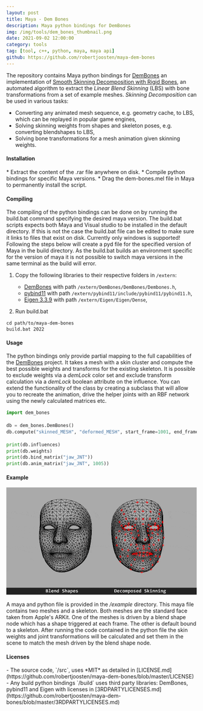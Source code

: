 ```yaml
---
layout: post
title: Maya - Dem Bones
description: Maya python bindings for DemBones
img: /img/tools/dem_bones_thumbnail.png
date: 2021-09-02 12:00:00
category: tools
tag: [tool, c++, python, maya, maya api]
github: https://github.com/robertjoosten/maya-dem-bones
---
```

<p class="justify">The repository contains Maya python bindings for <a href="https://github.com/electronicarts/dem-bones">DemBones</a> an implementation of <a href="http://binh.graphics/papers/2012sa-ssdr/">Smooth Skinning Decomposition with Rigid Bones</a>, an automated algorithm to extract the <i>Linear Blend Skinning</i> (LBS) with bone transformations from a set of example meshes. <i>Skinning Decomposition</i> can be used in various tasks:</p>

* Converting any animated mesh sequence, e.g. geometry cache, to LBS, which can be replayed in popular game engines,
* Solving skinning weights from shapes and skeleton poses, e.g. converting blendshapes to LBS,
* Solving bone transformations for a mesh animation given skinning weights.

<h4>Installation</h4> 
* Extract the content of the .rar file anywhere on disk.
* Compile python bindings for specific Maya versions.
* Drag the dem-bones.mel file in Maya to permanently install the script.

<h4>Compiling</h4>
<p class="justify">The compiling of the python bindings can be done on by running the build.bat command specifying the desired maya version. The build.bat scripts expects both Maya and Visual studio to be installed in the default directory. If this is not the case the build.bat file can be edited to make sure it links to files that exist on disk. Currently only windows is supported! Following the steps below will create a pyd file for the specified version of Maya in the build directory. As the build.bat builds an environment specific for the version of maya it is not possible to switch maya versions in the same terminal as the build will error.</p>

1. Copy the following libraries to their respective folders in `/extern`:
    - [DemBones](https://github.com/electronicarts/dem-bones) with path `/extern/DemBones/DemBones/Dembones.h`,
    - [pybind11](https://github.com/pybind/pybind11) with path `/extern/pybind11/include/pybind11/pybind11.h`,
    - [Eigen 3.3.9](https://eigen.tuxfamily.org/) with path `/extern/Eigen/Eigen/Dense`,
 
2. Run build.bat
```
cd path/to/maya-dem-bones
build.bat 2022
```

<h4>Usage</h4>
<p class="justify">The python bindings only provide partial mapping to the full capabilities of the <a href="https://github.com/electronicarts/dem-bones">DemBones</a> project. It takes a mesh with a skin cluster and compute the best possible weights and transforms for the existing skeleton. It is possible to exclude weights via a <i>demLock</i> color set and exclude transform calculation via a <i>demLock</i> boolean attribute on the influence. You can extend the functionality of the class by creating a subclass that will allow you to recreate the animation, drive the helper joints with an RBF network using the newly calculated matrices etc.</p>

```python
import dem_bones

db = dem_bones.DemBones()
db.compute("skinned_MESH", "deformed_MESH", start_frame=1001, end_frame=1010)

print(db.influences)
print(db.weights)
print(db.bind_matrix("jaw_JNT"))
print(db.anim_matrix("jaw_JNT", 1005))
```

<h4>Example</h4>
<p align="center"><img class="col three" src="/img/tools/dem_bones.gif"/></p>

<p class="justify">A maya and python file is provided in the <i>/example</i> directory. This maya file contains two meshes and a skeleton. Both meshes are the standard face taken from Apple's ARKit. One of the meshes is driven by a blend shape node which has a shape triggered at each frame. The other is default bound to a skeleton. After running the code contained in the python file the skin weights and joint transformations will be calculated and set them in the scene to match the mesh driven by the blend shape node.</p>

<h4>Licenses</h4>
- The source code, `/src`, uses *MIT* as detailed in [LICENSE.md](https://github.com/robertjoosten/maya-dem-bones/blob/master/LICENSE)
- Any build python bindings `/build` uses third party libraries: DemBones, pybind11 and Eigen with licenses in [3RDPARTYLICENSES.md](https://github.com/robertjoosten/maya-dem-bones/blob/master/3RDPARTYLICENSES.md)